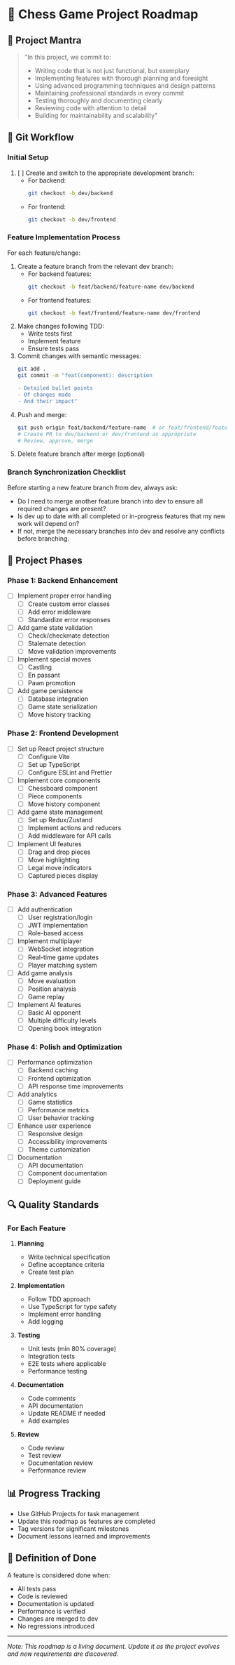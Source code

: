 # 🎯 Chess Game Project Roadmap

## 🧘 Project Mantra

> "In this project, we commit to:
> - Writing code that is not just functional, but exemplary
> - Implementing features with thorough planning and foresight
> - Using advanced programming techniques and design patterns
> - Maintaining professional standards in every commit
> - Testing thoroughly and documenting clearly
> - Reviewing code with attention to detail
> - Building for maintainability and scalability"

## 📝 Git Workflow

### Initial Setup
1. [ ] Create and switch to the appropriate development branch:
   - For backend:
     ```bash
     git checkout -b dev/backend
     ```
   - For frontend:
     ```bash
     git checkout -b dev/frontend
     ```

### Feature Implementation Process
For each feature/change:
1. Create a feature branch from the relevant dev branch:
   - For backend features:
     ```bash
     git checkout -b feat/backend/feature-name dev/backend
     ```
   - For frontend features:
     ```bash
     git checkout -b feat/frontend/feature-name dev/frontend
     ```
2. Make changes following TDD:
   - Write tests first
   - Implement feature
   - Ensure tests pass
3. Commit changes with semantic messages:
   ```bash
   git add .
   git commit -m "feat(component): description
   
   - Detailed bullet points
   - Of changes made
   - And their impact"
   ```
4. Push and merge:
   ```bash
   git push origin feat/backend/feature-name  # or feat/frontend/feature-name
   # Create PR to dev/backend or dev/frontend as appropriate
   # Review, approve, merge
   ```
5. Delete feature branch after merge (optional)

### Branch Synchronization Checklist
Before starting a new feature branch from dev, always ask:
- Do I need to merge another feature branch into dev to ensure all required changes are present?
- Is dev up to date with all completed or in-progress features that my new work will depend on?
- If not, merge the necessary branches into dev and resolve any conflicts before branching.

## 🎯 Project Phases

### Phase 1: Backend Enhancement
- [ ] Implement proper error handling
  - [ ] Create custom error classes
  - [ ] Add error middleware
  - [ ] Standardize error responses
- [ ] Add game state validation
  - [ ] Check/checkmate detection
  - [ ] Stalemate detection
  - [ ] Move validation improvements
- [ ] Implement special moves
  - [ ] Castling
  - [ ] En passant
  - [ ] Pawn promotion
- [ ] Add game persistence
  - [ ] Database integration
  - [ ] Game state serialization
  - [ ] Move history tracking

### Phase 2: Frontend Development
- [ ] Set up React project structure
  - [ ] Configure Vite
  - [ ] Set up TypeScript
  - [ ] Configure ESLint and Prettier
- [ ] Implement core components
  - [ ] Chessboard component
  - [ ] Piece components
  - [ ] Move history component
- [ ] Add game state management
  - [ ] Set up Redux/Zustand
  - [ ] Implement actions and reducers
  - [ ] Add middleware for API calls
- [ ] Implement UI features
  - [ ] Drag and drop pieces
  - [ ] Move highlighting
  - [ ] Legal move indicators
  - [ ] Captured pieces display

### Phase 3: Advanced Features
- [ ] Add authentication
  - [ ] User registration/login
  - [ ] JWT implementation
  - [ ] Role-based access
- [ ] Implement multiplayer
  - [ ] WebSocket integration
  - [ ] Real-time game updates
  - [ ] Player matching system
- [ ] Add game analysis
  - [ ] Move evaluation
  - [ ] Position analysis
  - [ ] Game replay
- [ ] Implement AI features
  - [ ] Basic AI opponent
  - [ ] Multiple difficulty levels
  - [ ] Opening book integration

### Phase 4: Polish and Optimization
- [ ] Performance optimization
  - [ ] Backend caching
  - [ ] Frontend optimization
  - [ ] API response time improvements
- [ ] Add analytics
  - [ ] Game statistics
  - [ ] Performance metrics
  - [ ] User behavior tracking
- [ ] Enhance user experience
  - [ ] Responsive design
  - [ ] Accessibility improvements
  - [ ] Theme customization
- [ ] Documentation
  - [ ] API documentation
  - [ ] Component documentation
  - [ ] Deployment guide

## 🔍 Quality Standards

### For Each Feature
1. **Planning**
   - Write technical specification
   - Define acceptance criteria
   - Create test plan

2. **Implementation**
   - Follow TDD approach
   - Use TypeScript for type safety
   - Implement error handling
   - Add logging

3. **Testing**
   - Unit tests (min 80% coverage)
   - Integration tests
   - E2E tests where applicable
   - Performance testing

4. **Documentation**
   - Code comments
   - API documentation
   - Update README if needed
   - Add examples

5. **Review**
   - Code review
   - Test review
   - Documentation review
   - Performance review

## 📊 Progress Tracking

- Use GitHub Projects for task management
- Update this roadmap as features are completed
- Tag versions for significant milestones
- Document lessons learned and improvements

## 🎯 Definition of Done

A feature is considered done when:
- All tests pass
- Code is reviewed
- Documentation is updated
- Performance is verified
- Changes are merged to dev
- No regressions introduced

---

*Note: This roadmap is a living document. Update it as the project evolves and new requirements are discovered.* 
